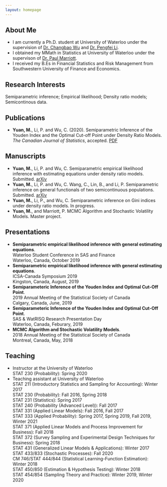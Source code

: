 ```yaml
---
layout: homepage
---
```


## About Me

- I am currently a Ph.D. student at University of Waterloo under the supervision of [Dr. Changbao Wu](http://sas.uwaterloo.ca/~cbwu/) and [Dr. Pengfei Li](http://sas.uwaterloo.ca/~p4li/index.html). 
- I obtained my MMath in Statistics at University of Waterloo under the supervison of [Dr. Paul Marriott](https://uwaterloo.ca/statistics-and-actuarial-science/people-profiles/paul-marriott).
- I received my B.Es in Financial Statistics and Risk Management from Southwestern University of Finance and Economics. 


## Research Interests

Semiparametric inference; Empirical likelihood; Density ratio models; Semicontinous data. 


## Publications

- **Yuan, M.**, Li, P. and Wu, C. (2020). Semiparametric Inference of the Youden Index and the Optimal Cut-off Point under Density Ratio Models. _The Canadian Journal of Statistics_, accepted. [PDF](https://doi.org/10.1002/cjs.11600)


## Manuscripts

- **Yuan, M.**, Li, P. and Wu, C. Semiparametric empirical likelihood inference with estimating equations under density ratio models. Submitted. [arXiv](https://arxiv.org/abs/2102.13232)
- **Yuan, M.**, Li, P. and Wu, C. Wang, C., Lin, B., and Li, P. Semiparametric inference on general functionals of two semicontinuous populations. Submitted. [arXiv](https://arxiv.org/abs/2012.07092)
- **Yuan, M.**, Li, P., and Wu, C. Semiparametric inference on Gini indices under density ratio models. In progress. 
- **Yuan, M.**, and Marriott, P. MCMC Algorithm and Stochastic Volatility Models. Master project.


## Presentations

- **Semiparametric empirical likelihood inference with general estimating equations**. 
  <br>
  Waterloo Student Conference in SAS and Finance
  <br>
  Waterloo, Canada, October 2019
- **Semiparametric empirical likelihood inference with general estimating equations**. 
  <br> 
  ICSA-Canada Symposium 2019
  <br> 
  Kingston, Canada, August, 2019
- **Semiparameteric Inference of the Youden Index and Optimal Cut-Off Point**. 
  <br>
  2019 Annual Meeting of the Statistical Society of Canada
  <br>
  Calgary, Canada, June, 2019
- **Semiparameteric Inference of the Youden Index and Optimal Cut-Off Point**. 
  <br>
  SAS \& WatRISQ Research Presentation Day
  <br>
  Waterloo, Canada, Feburary, 2019
- **MCMC Algorithm and Stochastic Volatility Models**. 
  <br>
  2018 Annual Meeting of the Statistical Society of Canada
  <br>
  Montreal, Canada, May, 2018

## Teaching
- Instructor at the University of Waterloo
  <br>
  STAT 230 (Probability): Spring 2020
- Teaching assistant at University of Waterloo
  <br>
  STAT 211 (Introductory Statistics and Sampling for Accounting): Winter 2017
  <br>
  STAT 230 (Probability): Fall 2016, Spring 2018
  <br>
  STAT 231 (Statistics): Spring 2017
  <br>
  STAT 240 (Probability (Advanced Level)): Fall 2017
  <br>
  STAT 331 (Applied Linear Models): Fall 2016, Fall 2017
  <br>
  STAT 333 (Applied Probability): Spring 2017, Spring 2019, Fall 2019, Winter 2021
  <br>
  STAT 371 (Applied Linear Models and Process Improvement for Business): Fall 2018
  <br>
  STAT 372 (Survey Sampling and Experimental Design Techniques for Business): Spring 2018
  <br>
  STAT 431 (Generalized Linear Models \& Applications): Winter 2017
  <br>
  STAT 433/833 (Stochastic Processes): Fall 2020
  <br>
  CM 746/STAT 444/844 (Statistical Learning-Function Estimation): Winter 2018
  <br>
  STAT 450/850 (Estimation \& Hypothesis Testing): Winter 2018
  <br>
  STAT 454/854 (Sampling Theory and Practice): Winter 2019, Winter 2020


